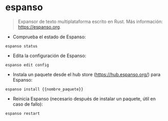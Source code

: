 # espanso

> Expansor de texto multiplataforma escrito en Rust.
> Más información: <https://espanso.org>.

- Comprueba el estado de Espanso:

`espanso status`

- Edita la configuración de Espanso:

`espanso edit config`

- Instala un paquete desde el hub store (<https://hub.espanso.org/>) para Espanso:

`espanso install {{nombre_paquete}}`

- Reinicia Espanso (necesario después de instalar un paquete, útil en caso de fallo):

`espanso restart`
